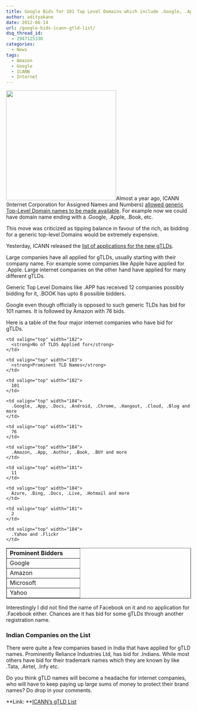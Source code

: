 ```yaml
---
title: Google Bids for 101 Top Level Domains which include .Google, .App and .Docs
author: adityakane
date: 2012-06-14
url: /google-bids-icann-gtld-list/
dsq_thread_id:
  - 2947125338
categories:
  - News
tags:
  - Amazon
  - Google
  - ICANN
  - Internet
---
```

[<img class="alignright size-full wp-image-41285" title="ICANN_Logo.png" src="http://cdn.devilsworkshop.org/files/2011/06/ICANN_Logo.png" alt="" width="300" height="300" />][1]Almost a year ago, ICANN (Internet Corporation for Assigned Names and Numbers) [allowed generic Top-Level Domain names to be made available][2]. For example now we could have domain name ending with a .Google, .Apple, .Book, etc.

This move was criticized as tipping balance in favour of the rich, as bidding for a generic top-level Domains would be extremely expensive.

Yesterday, ICANN released the <a href="http://newgtlds.icann.org/en/program-status/application-results/strings-1200utc-13jun12-en" onclick="_gaq.push(['_trackEvent', 'outbound-article', 'http://newgtlds.icann.org/en/program-status/application-results/strings-1200utc-13jun12-en', 'list of applications for the new gTLDs']);" >list of applications for the new gTLDs</a>.

Large companies have all applied for gTLDs, usually starting with their company name. For example some companies like Apple have applied for .Apple. Large internet companies on the other hand have applied for many different gTLDs.

Generic Top Level Domains like .APP has received 12 companies possibly bidding for it, .BOOK has upto 8 possible bidders.

Google even though officially is opposed to such generic TLDs has bid for 101 names. It is followed by Amazon with 76 bids.

Here is a table of the four major internet companies who have bid for gTLDs.

<table width="550" border="1" cellspacing="0" cellpadding="0">
  <tr>
    <td valign="top" width="183">
      <strong>Prominent Bidders</strong>
    </td>
    
    <td valign="top" width="182">
      <strong>No of TLDS Applied for</strong>
    </td>
    
    <td valign="top" width="183">
      <strong>Prominent TLD Names</strong>
    </td>
  </tr>
  
  <tr>
    <td valign="top" width="183">
      Google
    </td>
    
    <td valign="top" width="182">
      101
    </td>
    
    <td valign="top" width="184">
      .Google, .App, .Docs, .Android, .Chrome, .Hangout, .Cloud, .Blog and more
    </td>
  </tr>
  
  <tr>
    <td valign="top" width="183">
      Amazon
    </td>
    
    <td valign="top" width="181">
      76
    </td>
    
    <td valign="top" width="184">
      .Amazon, .App, .Author, .Book, .BUY and more
    </td>
  </tr>
  
  <tr>
    <td valign="top" width="183">
      Microsoft
    </td>
    
    <td valign="top" width="181">
      11
    </td>
    
    <td valign="top" width="184">
      Azure, .Bing, .Docs, .Live, .Hotmail and more
    </td>
  </tr>
  
  <tr>
    <td valign="top" width="183">
      Yahoo
    </td>
    
    <td valign="top" width="181">
      2
    </td>
    
    <td valign="top" width="184">
      .Yahoo and .Flickr
    </td>
  </tr>
</table>

Interestingly I did not find the name of Facebook on it and no application for .Facebook either. Chances are it has bid for some gTLDs through another registration name.

### Indian Companies on the List

There were quite a few companies based in India that have applied for gTLD names. Prominently Reliance Industries Ltd, has bid for .Indians. While most others have bid for their trademark names which they are known by like .Tata, .Airtel, .Infy etc.

Do you think gTLD names will become a headache for internet companies, who will have to keep paying up large sums of money to protect their brand names? Do drop in your comments.

**Link: **<a href="http://newgtlds.icann.org/en/program-status/application-results/strings-1200utc-13jun12-en" onclick="_gaq.push(['_trackEvent', 'outbound-article', 'http://newgtlds.icann.org/en/program-status/application-results/strings-1200utc-13jun12-en', 'ICANN&#8217;s gTLD List']);" >ICANN&#8217;s gTLD List</a>

 [1]: http://cdn.devilsworkshop.org/files/2011/06/ICANN_Logo.png
 [2]: http://devilsworkshop.org/icann-top-level-domains-language-script/
